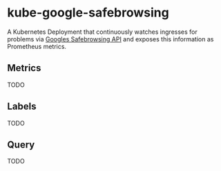 # kube-google-safebrowsing

A Kubernetes Deployment that continuously watches ingresses for problems via [Googles Safebrowsing API](https://developers.google.com/safe-browsing/v4) and exposes this information as Prometheus metrics.

## Metrics

TODO

## Labels

TODO

## Query

TODO
